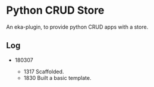 Python CRUD Store
=================

  An eka-plugin, to provide python CRUD apps with a store.

Log
---

* 180307

  * 1317  Scaffolded.
  * 1830  Built a basic template.
